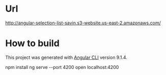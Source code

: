 # Url
http://angular-selection-list-savin.s3-website.us-east-2.amazonaws.com/

# How to build

This project was generated with [Angular CLI](https://github.com/angular/angular-cli) version 9.1.4.

npm install
ng serve --port 4200
open localhost:4200